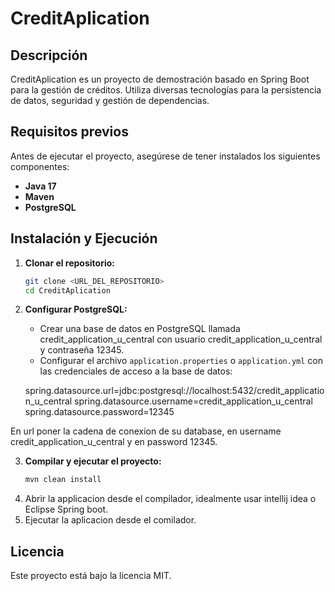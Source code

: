 # CreditAplication

## Descripción
CreditAplication es un proyecto de demostración basado en Spring Boot para la gestión de créditos. Utiliza diversas tecnologías para la persistencia de datos, seguridad y gestión de dependencias.

## Requisitos previos
Antes de ejecutar el proyecto, asegúrese de tener instalados los siguientes componentes:
- **Java 17**
- **Maven**
- **PostgreSQL**


## Instalación y Ejecución
1. **Clonar el repositorio:**
   ```sh
   git clone <URL_DEL_REPOSITORIO>
   cd CreditAplication
   ```
2. **Configurar PostgreSQL:**
   - Crear una base de datos en PostgreSQL llamada credit_application_u_central con usuario credit_application_u_central y contraseña 12345.
   - Configurar el archivo `application.properties` o `application.yml` con las credenciales de acceso a la base de datos: 

    spring.datasource.url=jdbc:postgresql://localhost:5432/credit_application_u_central
    spring.datasource.username=credit_application_u_central
    spring.datasource.password=12345

  En url poner la cadena de conexion de su database, en username credit_application_u_central y en password 12345.

3. **Compilar y ejecutar el proyecto:**
   ```sh
   mvn clean install
   ```
4. Abrir la applicacion desde el compilador, idealmente usar intellij idea o Eclipse Spring boot.
5. Ejecutar la aplicacion desde el comilador.

## Licencia
Este proyecto está bajo la licencia MIT.

